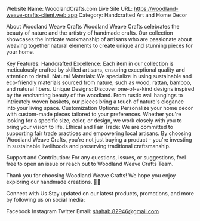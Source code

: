 
Website Name: WoodlandCrafts.com
Live Site URL: https://woodland-weave-crafts-client.web.app
Category: Handcrafted Art and Home Decor

About Woodland Weave Crafts
Woodland Weave Crafts celebrates the beauty of nature and the artistry of handmade crafts. Our collection showcases the intricate workmanship of artisans who are passionate about weaving together natural elements to create unique and stunning pieces for your home.

Key Features:
Handcrafted Excellence: Each item in our collection is meticulously crafted by skilled artisans, ensuring exceptional quality and attention to detail.
Natural Materials: We specialize in using sustainable and eco-friendly materials sourced from nature, such as wood, rattan, bamboo, and natural fibers.
Unique Designs: Discover one-of-a-kind designs inspired by the enchanting beauty of the woodland. From rustic wall hangings to intricately woven baskets, our pieces bring a touch of nature's elegance into your living space.
Customization Options: Personalize your home decor with custom-made pieces tailored to your preferences. Whether you're looking for a specific size, color, or design, we work closely with you to bring your vision to life.
Ethical and Fair Trade: We are committed to supporting fair trade practices and empowering local artisans. By choosing Woodland Weave Crafts, you're not just buying a product – you're investing in sustainable livelihoods and preserving traditional craftsmanship.



Support and Contribution:
For any questions, issues, or suggestions, feel free to open an issue or reach out to Woodland Weave Crafts Team.

Thank you for choosing Woodland Weave Crafts! We hope you enjoy exploring our handmade creations. 🌿🎨

Connect with Us
Stay updated on our latest products, promotions, and more by following us on social media:

Facebook
Instagram
Twitter
Email: shahab.82946@gmail.com